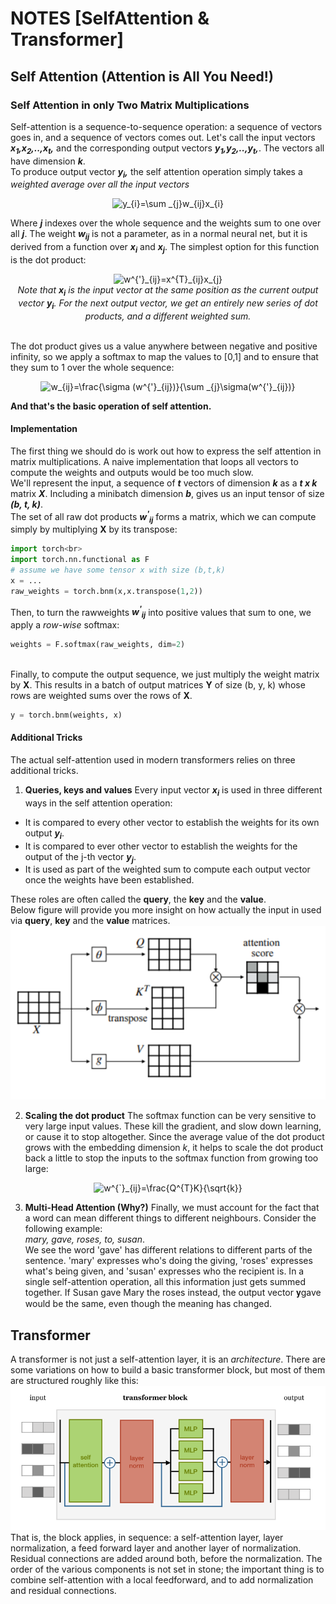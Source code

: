 # NOTES [SelfAttention & Transformer]

## Self Attention (Attention is All You Need!)

### Self Attention in only Two Matrix Multiplications
Self-attention is a sequence-to-sequence operation: a sequence of vectors goes in, and a sequence of vectors comes out. Let's call the input vectors <i><b>x<sub>1</sub>,</b></i><i><b>x<sub>2</sub>,..,</b></i><i><b>x<sub>t</sub>,</b></i> and the corresponding output vectors <i><b>y<sub>1</sub>,</b></i><i><b>y<sub>2</sub>,..,</b></i><i><b>y<sub>t</sub>,</b></i>. The vectors all have dimension <i><b>k</b></i>.<br>
To produce output vector <i><b>y<sub>i</sub>,</b></i> the self attention operation simply takes a <i>weighted average over all the input vectors</i><br>
<p align="center"><img src="https://latex.codecogs.com/svg.latex?y_{i}=\sum&space;_{j}w_{ij}x_{i}" title="y_{i}=\sum _{j}w_{ij}x_{i}" /></p>
Where <i><b>j</b></i> indexes over the whole sequence and the weights sum to one over all <i><b>j</b></i>. The weight <i><b>w<sub>ij</sub></b></i> is not a parameter, as in a normal neural net, but it is derived from a function over <i><b>x<sub>i</sub></b></i> and <i><b>x<sub>j</sub></b></i>. The simplest option for this function is the dot product:<br>
<p align="center">
<img src="https://latex.codecogs.com/svg.latex?w^{'}_{ij}=x^{T}_{ij}x_{j}" title="w^{'}_{ij}=x^{T}_{ij}x_{j}" /><br>
<i>Note that <b>x<sub>i</sub></b> is the input vector at the same position as the current output vector <b>y<sub>i</sub></b>. For the next output vector, we get an entirely new series of dot products, and a different weighted sum.</i>
</p>
<br>
The dot product gives us a value anywhere between negative and positive infinity, so we apply a softmax to map the values to [0,1] and to ensure that they sum to 1 over the whole sequence:
<p align="center">
<img src="https://latex.codecogs.com/svg.latex?w_{ij}=\frac{\sigma&space;(w^{'}_{ij})}{\sum&space;_{j}\sigma(w^{'}_{ij})}" title="w_{ij}=\frac{\sigma (w^{'}_{ij})}{\sum _{j}\sigma(w^{'}_{ij})}" />
</p>
<b>And that's the basic operation of self attention.</b>

#### Implementation
The first thing we should do is work out how to express the self attention in matrix multiplications. A naive implementation that loops all vectors to compute the weights and outputs would be too much slow.<br>
We'll represent the input, a sequence of <i><b>t</b></i> vectors of dimension <i><b>k</b></i> as a <i><b>t x k</b></i> matrix <i><b>X</b></i>. Including a minibatch dimension <i><b>b</b></i>, gives us an input tensor of size <i><b>(b, t, k)</b></i>.<br>
The set of all raw dot products <b><i>w<sup>'</sup><sub>ij</sub></i></b> forms a matrix, which we can compute simply by multiplying <b>X</b> by its transpose:<br>
```python
import torch<br>
import torch.nn.functional as F
# assume we have some tensor x with size (b,t,k)
x = ...
raw_weights = torch.bnm(x,x.transpose(1,2))
```
Then, to turn the rawweights <b><i>w<sup>'</sup><sub>ij</sub></i></b> into positive values that sum to one, we apply a <i>row-wise</i> softmax:<br>
```python
weights = F.softmax(raw_weights, dim=2)
```
<br>
Finally, to compute the output sequence, we just multiply the weight matrix by <b>X</b>. This results in a batch of output matrices <b>Y</b> of size (b, y, k) whose rows are weighted sums over the rows of <b>X</b>.
<br>

```python
y = torch.bnm(weights, x)
```
#### Additional Tricks
The actual self-attention used in modern transformers relies on three additional tricks.<br>
1. <b>Queries, keys and values</b>
Every input vector <b><i>x<sub>i</sub></i></b> is used in three different ways in the self attention operation:
* It is compared to every other vector to establish the weights for its own output <b><i>y<sub>i</sub></i></b>.
* It is compared to ever other vector to establish the weights for the output of the j-th vector <b><i>y<sub>j</sub></i></b>.
* It is used as part of the weighted sum to compute each output vector once the weights have been established.

These roles are often called the <b>query</b>, the <b>key</b> and the <b>value</b>.
<br>
Below figure will provide you more insight on how actually the input in used via <b>query</b>, <b>key</b> and the <b>value</b> matrices.
![Query Key Value Figure](https://github.com/theguy-with-blacktie/Transformer-From-Scratch-Experiments/blob/master/transformer/qkv.PNG?raw=true)
<br>

2. <b>Scaling the dot product</b>
The softmax function can be very sensitive to very large input values. These kill the gradient, and slow down learning, or cause it to stop altogether. Since the average value of the dot product grows with the embedding dimension <i>k</i>, it helps to scale the dot product back a little to stop the inputs to the softmax function from growing too large:<br>
<p align="center">
<img src="https://latex.codecogs.com/svg.latex?w^{`}_{ij}=\frac{Q^{T}K}{\sqrt{k}}" title="w^{`}_{ij}=\frac{Q^{T}K}{\sqrt{k}}" />
</p>

3. <b>Multi-Head Attention (Why?)</b>
Finally, we must account for the fact that a word can mean different things to different neighbours. Consider the following example:<br>
<i>mary, gave, roses, to, susan</i>.<br>We see the word 'gave' has different relations to different parts of the sentence. 'mary' expresses who's doing the giving, 'roses' expresses what's being given, and 'susan' expresses who the recipient is.
In a single self-attention operation, all this information just gets summed together. If Susan gave Mary the roses instead, the output vector 𝐲gave would be the same, even though the meaning has changed.
 
## Transformer
A transformer is not just a self-attention layer, it is an <i>architecture</i>. There are some variations on how to build a basic transformer block, but most of them are structured roughly like this:
![Transformer Block](https://github.com/theguy-with-blacktie/Transformer-From-Scratch-Experiments/blob/master/transformer/transformerBlock.PNG?raw=true)
That is, the block applies, in sequence: a self-attention layer, layer normalization, a feed forward layer and another layer of normalization. Residual connections are added around both, before the normalization. The order of the various components is not set in stone; the important thing is to combine self-attention with a local feedforward, and to add normalization and residual connections. 